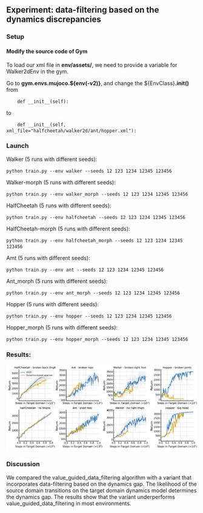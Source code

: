 ## Experiment: data-filtering based on the dynamics discrepancies

### Setup

####  Modify the source code of Gym
To load our xml file in **env/assets/**, we need to provide a variable for Walker2dEnv in the gym.

Go to **gym.envs.mujoco.${env(-v2)}**, and change the ${EnvClass}**.__init__()** from 

```
    def __init__(self):
```
to

```
    def __init__(self, xml_file="halfcheetah/walker2d/ant/hopper.xml"):
```

### Launch

Walker (5 runs with different seeds):

```
python train.py --env walker --seeds 12 123 1234 12345 123456
```


Walker-morph (5 runs with different seeds):

```
python train.py --env walker_morph --seeds 12 123 1234 12345 123456
```

HalfCheetah (5 runs with different seeds):

```
python train.py --env halfcheetah --seeds 12 123 1234 12345 123456
```

HalfCheetah-morph (5 runs with different seeds):

```
python train.py --env halfcheetah_morph --seeds 12 123 1234 12345 123456
```

Amt (5 runs with different seeds):

```
python train.py --env ant --seeds 12 123 1234 12345 123456
```

Ant_morph (5 runs with different seeds):

```
python train.py --env ant_morph --seeds 12 123 1234 12345 123456
```

Hopper (5 runs with different seeds):

```
python train.py --env hopper --seeds 12 123 1234 12345 123456
```

Hopper_morph (5 runs with different seeds):

```
python train.py --env hopper_morph --seeds 12 123 1234 12345 123456
```

### Results:

<div align="left">
  <img src="https://github.com/dfoakdancj/value_guided_data_filtering/blob/master/dynamics_gap_driven_data_filtering/LC_ablation_dynamics_equal_selection.png?raw=true">
</div>



### Discussion

We compared the value_guided_data_filtering algorithm with a variant that incorporates data-filtering based on the dynamics gap. The likelihood of the source domain transitions on the target domain dynamics model determines the dynamics gap. The results show that the variant underperforms value_guided_data_filtering in most environments.